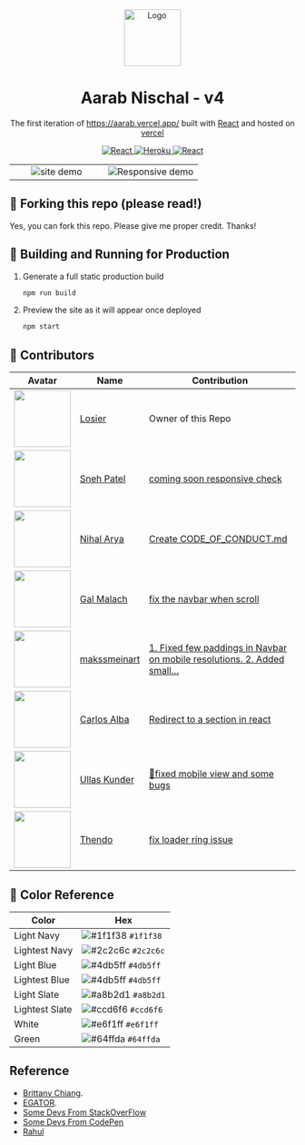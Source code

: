 <div align="center">
  <img alt="Logo" src="https://raw.githubusercontent.com/losier/v4/master/src/assets/othersPics/logo.png" width="100" />
</div>
<h1 align="center">
  Aarab Nischal - v4
</h1>
<p align="center">
  The first iteration of <a href="https://aarab.vercel.app/" target="_blank">https://aarab.vercel.app/</a> built with <a href="https://reactjs.org/" target="_blank">React</a> and hosted on <a href="https://vercel.com/" target="_blank">vercel</a>
</p>
<p align="center">
  <a href="https://reactjs.org/" target="_blank">
    <img src="https://img.shields.io/badge/-ReactJs-61DAFB?style=for-the-badge&logo=react&logoColor=white" alt="React" />
  </a>
  <a href="https://vercel.com/" target="_blank">
    <img src="https://vercelbadge.vercel.app/api/datejer/vercel-badge?style=for-the-badge" alt="Heroku" />
  </a>
  <a href="mailto:nishu@duck.com" target="_blank">
    <img src="https://img.shields.io/badge/Gmail-D14836?style=for-the-badge&logo=gmail&logoColor=white" alt="React" />
  </a>
</p>

<!-- ![demo](https://raw.githubusercontent.com/losier/v4/master/src/assets/othersPics/demo.png) -->
<table>
  <tbody>
    <tr>
      <td width="50%" align="center">
          <img alt="site demo" src="https://raw.githubusercontent.com/losier/v4/master/src/assets/othersPics/demo.png" />
        </a>
      </td>
      <td width="50%" align="center">
        <img alt="Responsive demo" src="https://raw.githubusercontent.com/losier/v4/master/src/assets/othersPics/demo2.png" />
      </td>
    </tr>
  </tbody>
</table>

## 🚨 Forking this repo (please read!)

Yes, you can fork this repo. Please give me proper credit. Thanks!

## 🚀 Building and Running for Production

1. Generate a full static production build

   ```sh
   npm run build
   ```

1. Preview the site as it will appear once deployed

   ```sh
   npm start
   ```

## 🎨 Contributors

| Avatar                                                         | Name                                              | Contribution                                                                                                                                         |
| -------------------------------------------------------------- | ------------------------------------------------- | ---------------------------------------------------------------------------------------------------------------------------------------------------- |
| <img src="https://github.com/losier.png" width=100px>          | [Losier](https://github.com/losier)               | Owner of this Repo                                                                                                                                   |
| <img src="https://github.com/spbavarva.png" width=100px>       | [Sneh Patel](https://github.com/spbavarva)        | [coming soon responsive check](https://github.com/losier/v4/commit/1c73516856115e9261bb6b2e0718ad20df660386)                                         |
| <img src="https://github.com/Aryanihal.png" width=100px>       | [Nihal Arya](https://github.com/Aryanihal)        | [Create CODE_OF_CONDUCT.md](https://github.com/losier/v4/commit/41295c4eaf7b6568c30f2bce093b1768d98e7a36)                                            |
| <img src="https://github.com/GalMalach08.png" width=100px>     | [Gal Malach](https://github.com/GalMalach08)      | [fix the navbar when scroll](https://github.com/losier/v4/commit/fe699536343e9f213873faec915fa9eacadeb037)                                           |
| <img src="https://github.com/makssmeinart.png" width=100px>    | [makssmeinart](https://github.com/makssmeinart)   | [1. Fixed few paddings in Navbar on mobile resolutions. 2. Added small…](https://github.com/losier/v4/tree/ac6f0f5196489d4fccd9e2c51bf84a7a3ebfa7ed) |
| <img src="https://github.com/CarlosAlbaLopez.png" width=100px> | [Carlos Alba](https://github.com/CarlosAlbaLopez) | [Redirect to a section in react](https://github.com/losier/v4/commit/518a98a8c6d95db26bc235971b4c5ff805d22db1)                                       |
| <img src="https://github.com/ullaskunder3.png" width=100px>    | [Ullas Kunder](https://github.com/ullaskunder3)   | [🐼fixed mobile view and some bugs](https://github.com/losier/v4/commit/594401f9ee4e3930f298612c095a7df36bb2346a)                                    |
| <img src="https://github.com/Thendo-T.png" width=100px>        | [Thendo](https://github.com/Thendo-T)             | [fix loader ring issue](https://github.com/losier/v4/commit/73b980b6e1b109f38edf92619383844cc3cd70fe)                                                |

## 🎨 Color Reference

| Color          | Hex                                                                |
| -------------- | ------------------------------------------------------------------ |
| Light Navy     | ![#1f1f38](https://via.placeholder.com/10/1f1f38?text=+) `#1f1f38` |
| Lightest Navy  | ![#2c2c6c](https://via.placeholder.com/10/2c2c6c?text=+) `#2c2c6c` |
| Light Blue     | ![#4db5ff](https://via.placeholder.com/10/4db5ff?text=+) `#4db5ff` |
| Lightest Blue  | ![#4db5ff](https://via.placeholder.com/10/4db5ff?text=+) `#4db5ff` |
| Light Slate    | ![#a8b2d1](https://via.placeholder.com/10/a8b2d1?text=+) `#a8b2d1` |
| Lightest Slate | ![#ccd6f6](https://via.placeholder.com/10/ccd6f6?text=+) `#ccd6f6` |
| White          | ![#e6f1ff](https://via.placeholder.com/10/e6f1ff?text=+) `#e6f1ff` |
| Green          | ![#64ffda](https://via.placeholder.com/10/64ffda?text=+) `#64ffda` |

## Reference

- [Brittany Chiang](https://brittanychiang.com/).
- [EGATOR](https://www.youtube.com/c/EGATORTUTORIALS).
- [Some Devs From StackOverFlow](https://stackoverflow.com/)
- [Some Devs From CodePen](https://codepen.io/)
- [Rahul](https://dev.to/holdmypotion/react-custom-cursor-no-extra-dependencies-25ki)
